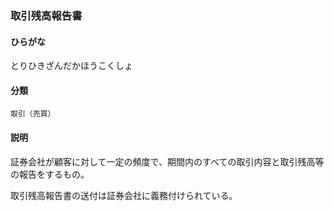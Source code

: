 <div style="display:none;">

## [あ行](securities-terms?id=あ行)
## [か行](securities-terms?id=か行)
## [さ行](securities-terms?id=さ行)
## [た行](securities-terms?id=た行)

</div>

### 取引残高報告書

#### ひらがな

とりひきざんだかほうこくしょ

#### 分類

`取引（売買）`

#### 説明

証券会社が顧客に対して一定の頻度で、期間内のすべての取引内容と取引残高等の報告をするもの。
取引残高報告書の送付は証券会社に義務付けられている。

<div style="display:none;">

## [な行](securities-terms?id=な行)
## [は行](securities-terms?id=は行)
## [ま行](securities-terms?id=ま行)
## [や行](securities-terms?id=や行)
## [ら行](securities-terms?id=ら行)
## [わ行](securities-terms?id=わ行)
## [英数字・記号](securities-terms?id=英数字・記号)

</div>

